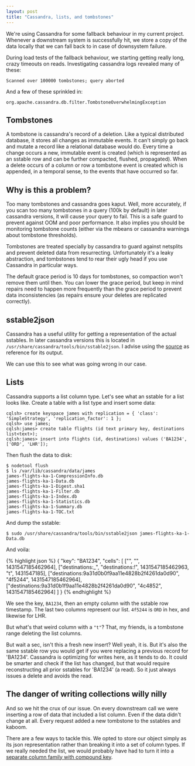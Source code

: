 ```yaml
---
layout: post
title: "Cassandra, lists, and tombstones"
---
```


We're using Cassandra for some fallback behaviour in my current
project. Whenever a downstream system is successfully hit, we store a
copy of the data locally that we can fall back to in case of
downsystem failure.

During load tests of the fallback behaviour, we starting getting
really long, crazy timeouts on reads. Investigating cassandra logs
revealed many of these:

    Scanned over 100000 tombstones; query aborted

And a few of these sprinkled in:

    org.apache.cassandra.db.filter.TombstoneOverwhelmingException

## Tombstones

A tombstone is cassandra's record of a deletion. Like a typical
distributed database, it stores all changes as immutable events. It
can't simply go back and mutate a record like a relational database
would do. Every time a change occurs a new, immutable event is created
(which is represented as an sstable row and can be further compacted,
flushed, propagated). When a delete occurs of a column or row a
tombstone event is created which is appended, in a temporal sense, to
the events that have occurred so far.

## Why is this a problem?

Too many tombstones and cassandra goes kaput. Well, more accurately,
if you scan too many tombstones in a query (100k by default) in later
cassandra versions, it will cause your query to fail. This is a safe
guard to prevent against OOM and poor performance. It also implies you
should be monitoring tombstone counts (either via the mbeans or
cassandra warnings about tombstone thresholds).

Tombstones are treated specially by cassandra to guard against
netsplits and prevent deleted data from resurrecting. Unfortunately
it's a leaky abstraction, and tombstones tend to rear their ugly head
if you use Cassandra in particular ways.

The default grace period is 10 days for tombstones, so compaction
won't remove them until then. You can lower the grace period, but keep
in mind repairs need to happen more frequently than the grace period
to prevent data inconsistencies (as repairs ensure your deletes are
replicated correctly).

## sstable2json

Cassandra has a useful utility for getting a representation of the
actual sstables. In later cassandra versions this is located in
`/usr/share/cassandra/tools/bin/sstable2json`. I advise using the
[source](https://github.com/apache/cassandra/blob/trunk/src/java/org/apache/cassandra/tools/SSTableExport.java)
as reference for its output.

We can use this to see what was going wrong in our case.

## Lists

Cassandra supports a list column type. Let's see what an sstable for a
list looks like. Create a table with a list type and insert some data:

    cqlsh> create keyspace james with replication = { 'class': 'SimpleStrategy', 'replication_factor': 1 };
    cqlsh> use james;
    cqlsh:james> create table flights (id text primary key, destinations list<text>);
    cqlsh:james> insert into flights (id, destinations) values ('BA1234', ['ORD', 'LHR']);

Then flush the data to disk:

    $ nodetool flush
    $ ls /var/lib/cassandra/data/james
    james-flights-ka-1-CompressionInfo.db
    james-flights-ka-1-Data.db
    james-flights-ka-1-Digest.sha1
    james-flights-ka-1-Filter.db
    james-flights-ka-1-Index.db
    james-flights-ka-1-Statistics.db
    james-flights-ka-1-Summary.db
    james-flights-ka-1-TOC.txt

And dump the sstable:

    $ sudo /usr/share/cassandra/tools/bin/sstable2json james-flights-ka-1-Data.db

And voila:

{% highlight json %}
{
  "key": "BA1234",
  "cells": [
    ["", "", 1431547185462964],
    ["destinations:_", "destinations:!", 1431547185462963, "t", 1431547185],
    ["destinations:9a31d0b0f9aa11e4828b2f4261da0d90", "4f5244", 1431547185462964],
    ["destinations:9a31d0b1f9aa11e4828b2f4261da0d90", "4c4852", 1431547185462964]
  ]
}
{% endhighlight %}

We see the key, `BA1234`, then an empty column with the sstable row
timestamp. The last two columns represent our list. `4f5244` is `ORD`
in hex, and likewise for LHR.

But what's that weird column with a `"t"`? That, my friends, is a
tombstone range deleting the list columns.

But wait a sec, isn't this a fresh new insert? Well yeah, it is. But
it's also the same sstable row you would get if you were replacing a
previous record for 'BA1234'. Cassandra is optimizing for writes here,
as it tends to do. It could be smarter and check if the list has
changed, but that would require reconstructing all prior sstables for
'BA1234' (a read). So it just always issues a delete and avoids the
read.

## The danger of writing collections willy nilly

And so we hit the crux of our issue. On every downstream call we were
inserting a row of data that included a list column. Even if the data
didn't change at all. Every request added a new tombstone to the
sstables and kaboom.

There are a few ways to tackle this. We opted to store our object
simply as its json representation rather than breaking it into a set
of column types. If we really needed the list, we would probably have
had to turn it into a [separate column family with compound key](http://docs.datastax.com/en/cql/3.1/cql/ddl/ddl_compound_keys_c.html).
